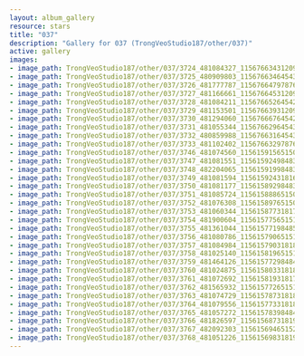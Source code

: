 ```yaml
---
layout: album_gallery
resource: stars
title: "037"
description: "Gallery for 037 (TrongVeoStudio187/other/037)"
active: gallery
images:
- image_path: TrongVeoStudio187/other/037/3724_481084327_1156766343120971_8497670216721777955_n.jpg
- image_path: TrongVeoStudio187/other/037/3725_480909803_1156766346454304_6426604648909099850_n.jpg
- image_path: TrongVeoStudio187/other/037/3726_481777787_1156766479787624_9213578168229877404_n.jpg
- image_path: TrongVeoStudio187/other/037/3727_481166661_1156766453120960_343717859219816927_n.jpg
- image_path: TrongVeoStudio187/other/037/3728_481084211_1156766526454286_7228382078532009912_n.jpg
- image_path: TrongVeoStudio187/other/037/3729_481153501_1156766393120966_1323080965104596180_n.jpg
- image_path: TrongVeoStudio187/other/037/3730_481294060_1156766676454271_4440840663984015054_n.jpg
- image_path: TrongVeoStudio187/other/037/3731_481055344_1156766296454309_7290520567020935814_n.jpg
- image_path: TrongVeoStudio187/other/037/3732_480859988_1156766316454307_8481258457359373539_n.jpg
- image_path: TrongVeoStudio187/other/037/3733_481102402_1156766329787639_4046384006554779113_n.jpg
- image_path: TrongVeoStudio187/other/037/3746_481074560_1156159156515023_7077495366641157146_n.jpg
- image_path: TrongVeoStudio187/other/037/3747_481081551_1156159249848347_6187203042771926835_n.jpg
- image_path: TrongVeoStudio187/other/037/3748_482204065_1156159199848352_4920108786225392779_n.jpg
- image_path: TrongVeoStudio187/other/037/3749_481081594_1156159243181681_4873257892954432113_n.jpg
- image_path: TrongVeoStudio187/other/037/3750_481081177_1156158929848379_871871768321260171_n.jpg
- image_path: TrongVeoStudio187/other/037/3751_481085724_1156158886515050_6876515711784947181_n.jpg
- image_path: TrongVeoStudio187/other/037/3752_481076308_1156158976515041_6350140291142796621_n.jpg
- image_path: TrongVeoStudio187/other/037/3753_481060344_1156158773181728_8893805309237500710_n.jpg
- image_path: TrongVeoStudio187/other/037/3754_481900604_1156157756515163_4191259180697896002_n.jpg
- image_path: TrongVeoStudio187/other/037/3755_481361044_1156157719848500_4670505462274100699_n.jpg
- image_path: TrongVeoStudio187/other/037/3756_481080786_1156157906515148_4015561210714657748_n.jpg
- image_path: TrongVeoStudio187/other/037/3757_481084984_1156157903181815_6063610249135249829_n.jpg
- image_path: TrongVeoStudio187/other/037/3758_481025140_1156158196515119_1382125501637717365_n.jpg
- image_path: TrongVeoStudio187/other/037/3759_481464126_1156157729848499_8824962028903057665_n.jpg
- image_path: TrongVeoStudio187/other/037/3760_481024875_1156158033181802_855334104124842196_n.jpg
- image_path: TrongVeoStudio187/other/037/3761_481072692_1156158193181786_941634066417587845_n.jpg
- image_path: TrongVeoStudio187/other/037/3762_481565932_1156157726515166_773152750373706192_n.jpg
- image_path: TrongVeoStudio187/other/037/3763_481074729_1156157873181818_1861620203274077166_n.jpg
- image_path: TrongVeoStudio187/other/037/3764_481079556_1156157733181832_8422976436355123155_n.jpg
- image_path: TrongVeoStudio187/other/037/3765_481057272_1156157839848488_1335188268508377541_n.jpg
- image_path: TrongVeoStudio187/other/037/3766_481826597_1156156873181918_8967716230428626062_n.jpg
- image_path: TrongVeoStudio187/other/037/3767_482092303_1156156946515244_203966168435778082_n.jpg
- image_path: TrongVeoStudio187/other/037/3768_481051226_1156156983181907_7441513369132633159_n.jpg
---
```

